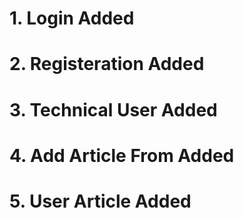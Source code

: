 # 1. Login Added
# 2. Registeration Added
# 3. Technical User Added
# 4. Add Article From Added
# 5. User Article Added
